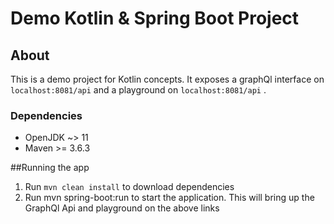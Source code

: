 # Demo Kotlin & Spring Boot Project

## About

This is a demo project for Kotlin concepts. It exposes a graphQl interface on `localhost:8081/api` and a playground on `localhost:8081/api`  .

###  Dependencies

- OpenJDK ~> 11
- Maven \>= 3.6.3

##Running the app
1. Run `mvn clean install` to download dependencies
2. Run mvn spring-boot:run to start the application. This will bring up the GraphQl Api and playground on the above links

